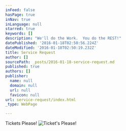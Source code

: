```yaml
---
inFeed: false
hasPage: true
inNav: true
inLanguage: null
starred: true
keywords: []
description: "We'll do the Work.  You do the REST!"
datePublished: '2016-01-18T02:50:56.224Z'
dateModified: '2016-01-18T02:50:19.232Z'
title: Service Request
author: []
sourcePath: _posts/2016-01-18-service-request.md
published: true
authors: []
publisher:
  name: null
  domain: null
  url: null
  favicon: null
url: service-request/index.html
_type: WebPage

---
```

Tickets Please!
![Ticket's Please!](https://the-grid-user-content.s3-us-west-2.amazonaws.com/29ddda88-1d5c-4938-837d-b879b6244ffb.ico)